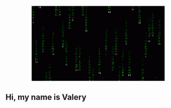 <div id="header" align="center">
  <img src="https://github.com/LazVal/LazVal/blob/main/image/8088665.gif" width="362"/>
</div>

## Hi, my name is Valery
